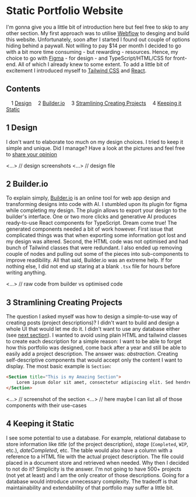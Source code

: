 # Static Portfolio Website

I'm gonna give you a little bit of introduction here but feel free to skip to any other section. My first approach was to utilise [Webflow](https://webflow.com/) to desging and build this website. Unfortunately, soon after I started I found out couple of options hiding behind a paywall. Not willing to pay $14 per month I decided to go with a bit more time consuming - but rewarding - resources. Hence, my choice to go with [Figma](https://www.figma.com/) - for design - and TypeScript/HTML/CSS for front-end. All of which I already knew to some extent. To add a little bit of excitement I introduced myself to [Tailwind CSS](https://tailwindcss.com/) and [React](https://react.dev/).

## Contents
&emsp;1 [Design](#1-design)
&emsp;2 [Builder.io](#2-builderio)
&emsp;3 [Stramlining Creating Projects](#3-stramlining-creating-projects)
&emsp;4 [Keeping it Static](#4-keeping-it-static)

## 1 Design

I don't want to elaborate too much on my design choices. I tried to keep it simple and unique. Did I manage? Have a look at the pictures and feel free to [share your opinion](mailto:jesionka.patryk13@gmail.com)

<...> // design screenshots
<...> // design file

## 2 Builder.io

To explain simply, [Builder.io](https://www.builder.io/) is an online tool for web app design and transforming designs into code with AI. I stumbled upon its plugin for figma while completing my design. The plugin allows to export your design to the builder's interface. One or two more clicks and generative AI produces ready-to-use React components for TypeScript. Dream come true! The generated components needed a bit of work however. First issue that complicated things was that when exporting some information got lost and my design was altered. Second, the HTML code was not optimised and had bunch of Tailwind classes that were redundant. I also ended up removing couple of nodes and pulling out some of the pieces into sub-components to improve readibility. All that said, Builder.io was an extreme help. If for nothing else, I did not end up staring at a blank `.tsx` file for hours before writing anything.

<...> // raw code from builder vs optimised code

## 3 Stramlining Creating Projects

The question I asked myself was how to design a simple-to-use way of creating posts (project descriptions)? I didn't want to build and design a whole UI that would let me do it. I didn't want to use any database either (see [next section](#4-keeping-it-static)). I wanted to avoid using plain HTML and tailwind classes to create each description for a simple reason: I want to be able to forget how this portfolio was designed, come back after a year and still be able to easily add a project description. The answer was: *abstraction*. Creating self-descriptive components that would accept only the content I want to display. The most basic example is `Section`:

```html
<Section title="This is my Amazing Section">
    Lorem ipsum dolor sit amet, consectetur adipiscing elit. Sed hendrerit non lorem at dictum. Vestibulum sit amet arcu bibendum, semper eros id, bibendum sem. Nunc vel lacus suscipit, condimentum tellus quis, euismod turpis. Nunc non velit libero. Pellentesque consectetur eros et eleifend dapibus. Vivamus magna ligula, ullamcorper blandit blandit sit amet, sagittis pretium felis. Suspendisse ac accumsan neque.
</Section>
```

<...> // screenshot of the section
<...> // here maybe I can list all of those components with their use-cases

## 4 Keeping it Static

I see some potential to use a database. For example, relational database to store information like *title* (of the project description), *stage* (`Completed`, `WIP`, etc.), *dateCompleted*, etc. The table would also have a column with a reference to a HTML file with the actual project description. The file could placed in a document store and retrieved when needed. Why then I decided to not do it? Simplicity is the answer. I'm not going to have 500+ projects (not yet at least) and I am the only creator of those descriptions. Going for a database would introduce unnecessary complexity. The tradeoff is that maintainability and extendability of that portfolio may suffer a little bit.